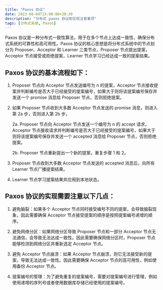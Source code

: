 ```yaml
---
title: "Paxos 协议"
date: 2023-08-04T15:00:00+20:30
description: "分布式 paxos 协议和实现注意事项"
tags: [分布式系统, Paxos]
---
```


Paxos 协议是一种分布式一致性算法，用于在多个节点上达成一致性，确保分布式系统的可靠性和高可用性。Paxos 协议的核心思想是将分布式系统中的节点划分为 Proposer、Acceptor 和 Learner 三类节点，Proposer 节点提出提案，Acceptor 节点接受或拒绝提案，Learner 节点学习已经达成一致的提案结果。

## Paxos 协议的基本流程如下：

1. Proposer 节点向 Acceptor 节点发送编号为 n 的提案，Acceptor 节点接收提案并判断编号是否大于已经接受的提案编号，如果大于则将该提案编号保存并发送一个 promise 消息给 Proposer 节点，否则拒绝提案。

2. 如果 Proposer 节点收到大多数 Acceptor 节点发送的 promise 消息，则进入第 2a 步，否则进入第 2b 步。
   
    2a. Proposer 节点向 Acceptor 节点发送一个编号为 n 的 accept 请求，Acceptor 节点接收请求并判断编号是否大于已经接受的提案编号，如果大于则将该提案编号保存并发送一个 accepted 消息给 Proposer 节点，否则拒绝提案。
   
    2b. Proposer 节点重新提出一个新的提案，重复步骤 1 和 2。

3. Proposer 节点收到大多数 Acceptor 节点发送的 accepted 消息后，向所有 Learner 节点广播提案结果。

4. Learner 节点学习提案结果并应用到本地状态。

## Paxos 协议的实现需要注意以下几点：

1. 避免脑裂：如果多个 Acceptor 节点同时接受编号不同的提案，会导致脑裂现象，因此需要确保 Acceptor 节点接受提案的顺序是按照提案编号递增的顺序。

2. 避免网络分区：如果网络分区导致 Proposer 节点和一部分 Acceptor 节点无法通信，会导致无法达成一致性。因此需要确保网络分区时，Proposer 节点能够检测到网络分区并重新选定 Acceptor 节点。

3. 避免 Acceptor 节点崩溃：如果 Acceptor 节点崩溃，则它无法接受新的提案，导致无法达成一致性。因此需要确保 Acceptor 节点的高可用性，例如使用备份 Acceptor 节点。

4. 提案编号的管理：为了避免重复的提案编号，需要对提案编号进行管理，例如使用递增的序列号或者使用数据库存储已经使用的提案编号。
